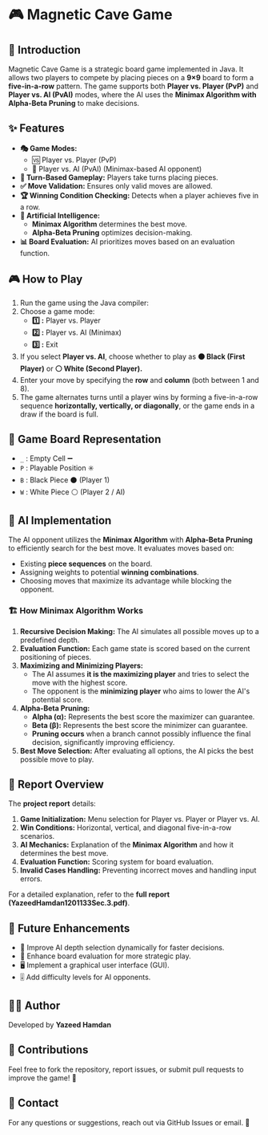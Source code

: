 # 🎮 Magnetic Cave Game

## 📝 Introduction
Magnetic Cave Game is a strategic board game implemented in Java. It allows two players to compete by placing pieces on a **9×9** board to form a **five-in-a-row** pattern. The game supports both **Player vs. Player (PvP)** and **Player vs. AI (PvAI)** modes, where the AI uses the **Minimax Algorithm with Alpha-Beta Pruning** to make decisions.

## ✨ Features
- **🎭 Game Modes:**
  - 🆚 Player vs. Player (PvP)
  - 🤖 Player vs. AI (PvAI) (Minimax-based AI opponent)
- **🔄 Turn-Based Gameplay:** Players take turns placing pieces.
- **✅ Move Validation:** Ensures only valid moves are allowed.
- **🏆 Winning Condition Checking:** Detects when a player achieves five in a row.
- **🧠 Artificial Intelligence:**
  - **Minimax Algorithm** determines the best move.
  - **Alpha-Beta Pruning** optimizes decision-making.
- **📊 Board Evaluation:** AI prioritizes moves based on an evaluation function.

## 🎮 How to Play
1. Run the game using the Java compiler:
2. Choose a game mode:
   - **1️⃣ :** Player vs. Player
   - **2️⃣ :** Player vs. AI (Minimax)
   - **3️⃣ :** Exit
3. If you select **Player vs. AI**, choose whether to play as **⚫ Black (First Player)** or **⚪ White (Second Player).**
4. Enter your move by specifying the **row** and **column** (both between 1 and 8).
5. The game alternates turns until a player wins by forming a five-in-a-row sequence **horizontally, vertically, or diagonally**, or the game ends in a draw if the board is full.

## 🏁 Game Board Representation
- `_` : Empty Cell ➖
- `P` : Playable Position ✳️
- `B` : Black Piece ⚫ (Player 1)
- `W` : White Piece ⚪ (Player 2 / AI)

## 🤖 AI Implementation
The AI opponent utilizes the **Minimax Algorithm** with **Alpha-Beta Pruning** to efficiently search for the best move. It evaluates moves based on:
- Existing **piece sequences** on the board.
- Assigning weights to potential **winning combinations**.
- Choosing moves that maximize its advantage while blocking the opponent.

### 🏗️ How Minimax Algorithm Works
1. **Recursive Decision Making:** The AI simulates all possible moves up to a predefined depth.
2. **Evaluation Function:** Each game state is scored based on the current positioning of pieces.
3. **Maximizing and Minimizing Players:**
   - The AI assumes **it is the maximizing player** and tries to select the move with the highest score.
   - The opponent is the **minimizing player** who aims to lower the AI's potential score.
4. **Alpha-Beta Pruning:**
   - **Alpha (α):** Represents the best score the maximizer can guarantee.
   - **Beta (β):** Represents the best score the minimizer can guarantee.
   - **Pruning occurs** when a branch cannot possibly influence the final decision, significantly improving efficiency.
5. **Best Move Selection:** After evaluating all options, the AI picks the best possible move to play.

## 📜 Report Overview
The **project report** details:
1. **Game Initialization:** Menu selection for Player vs. Player or Player vs. AI.
2. **Win Conditions:** Horizontal, vertical, and diagonal five-in-a-row scenarios.
3. **AI Mechanics:** Explanation of the **Minimax Algorithm** and how it determines the best move.
4. **Evaluation Function:** Scoring system for board evaluation.
5. **Invalid Cases Handling:** Preventing incorrect moves and handling input errors.

For a detailed explanation, refer to the **full report (YazeedHamdan1201133Sec.3.pdf)**.

## 🚀 Future Enhancements
- 🔄 Improve AI depth selection dynamically for faster decisions.
- 🎯 Enhance board evaluation for more strategic play.
- 🖥️ Implement a graphical user interface (GUI).
- 🎚️ Add difficulty levels for AI opponents.


## 👨‍💻 Author
Developed by **Yazeed Hamdan** 

## 🤝 Contributions
Feel free to fork the repository, report issues, or submit pull requests to improve the game! 🎉

## 📧 Contact
For any questions or suggestions, reach out via GitHub Issues or email. 📩

